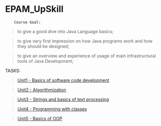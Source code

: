 # EPAM_UpSkill

        Course Goal: 

> to give a good dive into Java Language basics;
        
> to give very first impression on how Java programs work and how they should be designed;
        
> to give an overview and experience of usage of main infrastructural tools of Java Development;
        
        
TASKS: 

> [Unit1 - Basics of software code development](https://github.com/lipik75/EPAM_UpSkill/tree/master/src/module1)

> [Unit2 - Algorithmization](https://github.com/lipik75/EPAM_UpSkill/tree/master/src/module2)

> [Unit3 - Strings and basics of text processing](https://github.com/lipik75/EPAM_UpSkill/tree/master/src/module3)

> [Unit4 - Programming with classes](https://github.com/lipik75/EPAM_UpSkill/tree/master/src/module4)

> [Unit5 - Basics of OOP](https://github.com/lipik75/EPAM_UpSkill/tree/master/src/module5)
